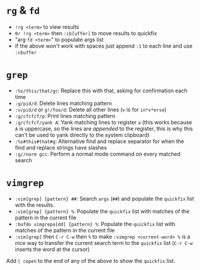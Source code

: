 # `rg` & `fd`

- `!rg <term>` to view results
- `0r !rg <term>` then `:cb[uffer]` to move results to quickfix
- "arg `fd <term>`" to populate args list
- If the above won't work with spaces just append `:1` to each line and use `:cbuffer`

# `grep`

- `:%s/this/that/gc`: Replace this with that, asking for confirmation each time
- `:g/pid/d`: Delete lines matching pattern
- `:v/pid/d` or `g!/foo/d`: Delete all other lines (`v` is for `in*v*erse`)
- `:g/cfcfcf/p`: Print lines matching pattern
- `:g/cfcfcf/yank A`: Yank matching lines to register `a` (this works because `A` is uppercase, so the lines are *appended* to the register, this is why this can't be used to yank directly to the system clipboard)
- `:%s#this#that#g`: Alternative find and replace separator for when the find and replace strings have slashes
- `:g//norm gcc`: Perform a normal mode command on every matched search

# `vimgrep`

- `:vim[grep] {pattern} ##`: Search `args` (`##`) and populate the `quickfix` list with the results.
- `:vim[grep] {pattern} %`: Populate the `quickfix` list with matches of the pattern in the current file
- `:bufdo vimgrepa[dd] {pattern} %`: Populate the `quickfix` list with matches of the pattern in the current file
- `:vim[grep]` then `C-r C-w` then `%` to make `:vimgrep <current-word> %` is a nice way to transfer the current search term to the `quickfix` list (`C-r C-w` inserts the word at the cursor)

Add `| copen` to the end of any of the above to show the `quickfix` list.
